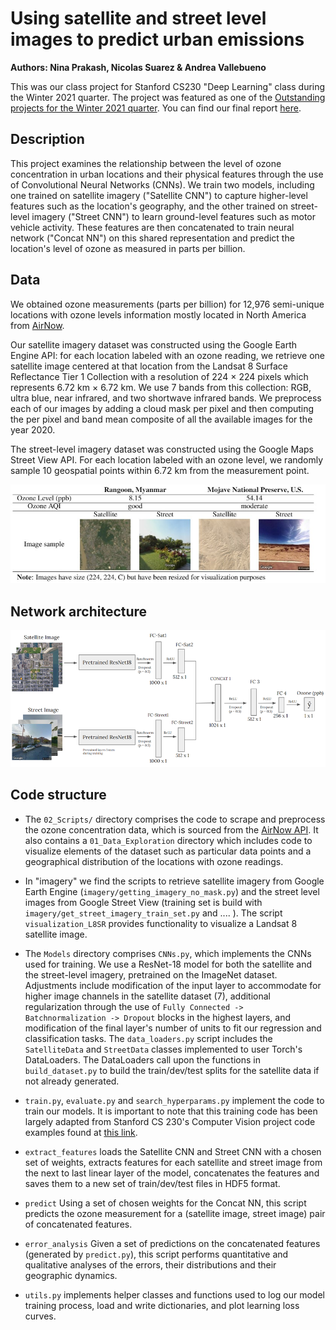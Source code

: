 # Using satellite and street level images to predict urban emissions
**Authors: Nina Prakash, Nicolas Suarez & Andrea Vallebueno**

This was our class project for Stanford CS230 "Deep Learning" class during the Winter 2021 quarter. The project was featured as one of the [Outstanding projects for the Winter 2021 quarter](https://cs230.stanford.edu/past-projects/#winter-2021). You can find our final report [here](http://cs230.stanford.edu/projects_winter_2021/reports/70701113.pdf).

## Description
This project examines the relationship between the level of ozone concentration
in urban locations and their physical features through the use of Convolutional
Neural Networks (CNNs). We train two models, including one trained on satellite
imagery ("Satellite CNN") to capture higher-level features such as the location's 
geography, and the other trained on street-level imagery ("Street CNN") to learn
ground-level features such as motor vehicle activity. These features are then 
concatenated to train neural network ("Concat NN") on this shared representation
 and predict the location's level of ozone as measured in parts per billion. 

## Data
We obtained ozone measurements (parts per billion) for 12,976 semi-unique locations with ozone levels information mostly located in North America from [AirNow](https://www.airnow.gov/).

Our satellite imagery dataset was constructed using the Google Earth Engine API: for each location labeled with an ozone reading, we retrieve one satellite image centered at that location from the Landsat 8 Surface Reflectance Tier 1 Collection with a resolution of 224 $\times$ 224 pixels which represents $6.72$ km $\times$ $6.72$ km.  We use 7 bands from this collection: RGB, ultra blue, near infrared, and two shortwave infrared bands. We preprocess each of our images by adding a cloud mask per pixel and then computing the per pixel and band mean composite of all the available images for the year 2020.

The street-level imagery dataset was constructed using the Google Maps Street View API. For each location labeled with an ozone level, we randomly sample 10 geospatial points within $6.72$ km from the measurement point.

![](table1.jpg)

## Network architecture
 
![](architecture4.PNG)

## Code structure
* The `02_Scripts/` directory comprises the code to scrape and preprocess
the ozone concentration data, which is sourced from the 
[AirNow API](https://docs.airnowapi.org/). It also contains a 
`01_Data_Exploration` directory which includes code to visualize elements
of the dataset such as particular data points and a geographical distribution
of the locations with ozone readings.

* In "imagery" we find the scripts to retrieve satellite imagery from Google 
Earth Engine (`imagery/getting_imagery_no_mask.py`) and the street level images 
from Google Street View (training set is build with 
`imagery/get_street_imagery_train_set.py` and .... ). The script 
`visualization_L8SR` provides functionality to visualize a Landsat 8 satellite 
image.

* The `Models` directory comprises `CNNs.py`, which implements the CNNs
used for training. We use a ResNet-18 model for both the satellite and the
street-level imagery, pretrained on the ImageNet dataset. Adjustments include
modification of the input layer to accommodate for higher image channels in the
satellite dataset (7), additional regularization through the use of
`Fully Connected -> Batchnormalization -> Dropout` blocks in the highest layers,
and modification of the final layer's number of units to fit our regression and
classification tasks. The `data_loaders.py` script includes the `SatelliteData`
and `StreetData` classes implemented to user Torch's DataLoaders. The
DataLoaders call upon the functions in `build_dataset.py` to build the
train/dev/test splits for the satellite data if not already generated.

* `train.py`, `evaluate.py` and `search_hyperparams.py` implement the code
to train our models. It is important to note that this training code has been 
largely adapted from Stanford CS 230's Computer Vision project code examples 
found at [this link](https://github.com/cs230-stanford/cs230-code-examples).

* `extract_features` loads the Satellite CNN and Street CNN with a chosen set
of weights, extracts features for each satellite and street image from the 
next to last linear layer of the model, concatenates the features and saves them
to a new set of train/dev/test files in HDF5 format.

* `predict` Using a set of chosen weights for the Concat NN, this script 
predicts the ozone measurement for a (satellite image, street image) pair of
concatenated features. 

* `error_analysis` Given a set of predictions on the concatenated features 
(generated by `predict.py`), this script performs quantitative and qualitative
analyses of the errors, their distributions and their geographic dynamics.

* `utils.py` implements helper classes and functions used to log our model
training process, load and write dictionaries, and plot learning loss curves.
